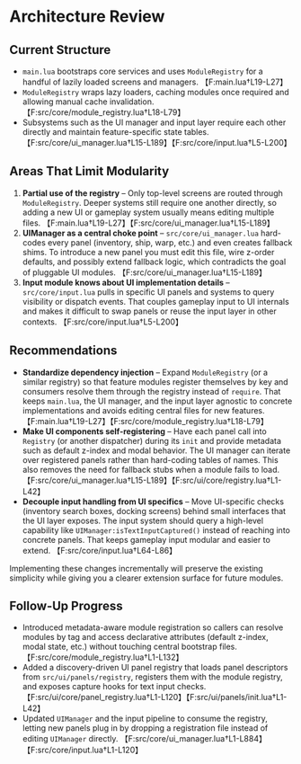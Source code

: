 # Architecture Review

## Current Structure
- `main.lua` bootstraps core services and uses `ModuleRegistry` for a handful of lazily loaded screens and managers. 【F:main.lua†L19-L27】
- `ModuleRegistry` wraps lazy loaders, caching modules once required and allowing manual cache invalidation. 【F:src/core/module_registry.lua†L18-L79】
- Subsystems such as the UI manager and input layer require each other directly and maintain feature-specific state tables. 【F:src/core/ui_manager.lua†L15-L189】【F:src/core/input.lua†L5-L200】

## Areas That Limit Modularity
1. **Partial use of the registry** – Only top-level screens are routed through `ModuleRegistry`. Deeper systems still require one another directly, so adding a new UI or gameplay system usually means editing multiple files. 【F:main.lua†L19-L27】【F:src/core/ui_manager.lua†L15-L189】
2. **UIManager as a central choke point** – `src/core/ui_manager.lua` hard-codes every panel (inventory, ship, warp, etc.) and even creates fallback shims. To introduce a new panel you must edit this file, wire z-order defaults, and possibly extend fallback logic, which contradicts the goal of pluggable UI modules. 【F:src/core/ui_manager.lua†L15-L189】
3. **Input module knows about UI implementation details** – `src/core/input.lua` pulls in specific UI panels and systems to query visibility or dispatch events. That couples gameplay input to UI internals and makes it difficult to swap panels or reuse the input layer in other contexts. 【F:src/core/input.lua†L5-L200】

## Recommendations
- **Standardize dependency injection** – Expand `ModuleRegistry` (or a similar registry) so that feature modules register themselves by key and consumers resolve them through the registry instead of `require`. That keeps `main.lua`, the UI manager, and the input layer agnostic to concrete implementations and avoids editing central files for new features. 【F:main.lua†L19-L27】【F:src/core/module_registry.lua†L18-L79】
- **Make UI components self-registering** – Have each panel call into `Registry` (or another dispatcher) during its `init` and provide metadata such as default z-index and modal behavior. The UI manager can iterate over registered panels rather than hard-coding tables of names. This also removes the need for fallback stubs when a module fails to load. 【F:src/core/ui_manager.lua†L15-L189】【F:src/ui/core/registry.lua†L1-L42】
- **Decouple input handling from UI specifics** – Move UI-specific checks (inventory search boxes, docking screens) behind small interfaces that the UI layer exposes. The input system should query a high-level capability like `UIManager:isTextInputCaptured()` instead of reaching into concrete panels. That keeps gameplay input modular and easier to extend. 【F:src/core/input.lua†L64-L86】

Implementing these changes incrementally will preserve the existing simplicity while giving you a clearer extension surface for future modules.

## Follow-Up Progress
- Introduced metadata-aware module registration so callers can resolve modules by tag and access declarative attributes (default z-index, modal state, etc.) without touching central bootstrap files. 【F:src/core/module_registry.lua†L1-L132】
- Added a discovery-driven UI panel registry that loads panel descriptors from `src/ui/panels/registry`, registers them with the module registry, and exposes capture hooks for text input checks. 【F:src/ui/core/panel_registry.lua†L1-L120】【F:src/ui/panels/init.lua†L1-L42】
- Updated `UIManager` and the input pipeline to consume the registry, letting new panels plug in by dropping a registration file instead of editing `UIManager` directly. 【F:src/core/ui_manager.lua†L1-L884】【F:src/core/input.lua†L1-L120】
